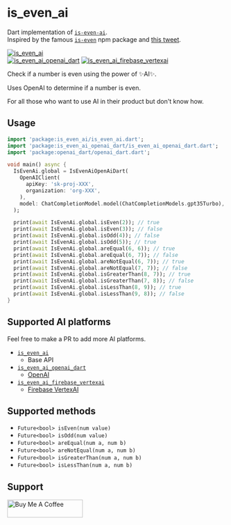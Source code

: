 # is_even_ai

Dart implementation of [`is-even-ai`](https://github.com/Calvin-LL/is-even-ai).  
Inspired by the famous [`is-even`](https://www.npmjs.com/package/is-even) npm package and [this tweet](https://twitter.com/erenbali/status/1766602689863950658).

[![is_even_ai](https://img.shields.io/pub/v/is_even_ai?label=is_even_ai)](https://pub.dev/packages/is_even_ai)  
[![is_even_ai_openai_dart](https://img.shields.io/pub/v/is_even_ai_openai_dart?label=is_even_ai_openai_dart)](https://pub.dev/packages/is_even_ai_openai_dart)
[![is_even_ai_firebase_vertexai](https://img.shields.io/pub/v/is_even_ai_firebase_vertexai?label=is_even_ai_firebase_vertexai)](https://pub.dev/packages/is_even_ai_firebase_vertexai)


Check if a number is even using the power of ✨AI✨.

Uses OpenAI to determine if a number is even.

For all those who want to use AI in their product but don't know how.

## Usage

```dart
import 'package:is_even_ai/is_even_ai.dart';
import 'package:is_even_ai_openai_dart/is_even_ai_openai_dart.dart';
import 'package:openai_dart/openai_dart.dart';

void main() async {
  IsEvenAi.global = IsEvenAiOpenAiDart(
    OpenAIClient(
      apiKey: 'sk-proj-XXX',
      organization: 'org-XXX',
    ),
    model: ChatCompletionModel.model(ChatCompletionModels.gpt35Turbo),
  );

  print(await IsEvenAi.global.isEven(2)); // true
  print(await IsEvenAi.global.isEven(3)); // false
  print(await IsEvenAi.global.isOdd(4)); // false
  print(await IsEvenAi.global.isOdd(5)); // true
  print(await IsEvenAi.global.areEqual(6, 6)); // true
  print(await IsEvenAi.global.areEqual(6, 7)); // false
  print(await IsEvenAi.global.areNotEqual(6, 7)); // true
  print(await IsEvenAi.global.areNotEqual(7, 7)); // false
  print(await IsEvenAi.global.isGreaterThan(8, 7)); // true
  print(await IsEvenAi.global.isGreaterThan(7, 8)); // false
  print(await IsEvenAi.global.isLessThan(8, 9)); // true
  print(await IsEvenAi.global.isLessThan(9, 8)); // false
}

```

## Supported AI platforms

Feel free to make a PR to add more AI platforms.

- [`is_even_ai`](https://pub.dev/packages/is_even_ai)
  - Base API
- [`is_even_ai_openai_dart`](https://pub.dev/packages/is_even_ai_openai_dart)
  - [OpenAI](https://openai.com) 
- [`is_even_ai_firebase_vertexai`](https://pub.dev/packages/is_even_ai_firebase_vertexai)
  - [Firebase VertexAI](https://firebase.google.com/products/vertex-ai-in-firebase) 

## Supported methods

- `Future<bool> isEven(num value)`
- `Future<bool> isOdd(num value)`
- `Future<bool> areEqual(num a, num b)`
- `Future<bool> areNotEqual(num a, num b)`
- `Future<bool> isGreaterThan(num a, num b)`
- `Future<bool> isLessThan(num a, num b)`

## Support

<a href="https://www.buymeacoffee.com/michaeldark" target="_blank"><img src="https://cdn.buymeacoffee.com/buttons/default-orange.png" alt="Buy Me A Coffee" height="41" width="174"></a>
